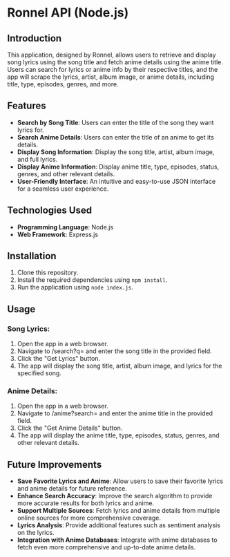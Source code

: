 # Ronnel API (Node.js)

## Introduction

This application, designed by Ronnel, allows users to retrieve and display song lyrics using the song title and fetch anime details using the anime title. Users can search for lyrics or anime info by their respective titles, and the app will scrape the lyrics, artist, album image, or anime details, including title, type, episodes, genres, and more.

## Features

- **Search by Song Title**: Users can enter the title of the song they want lyrics for.
- **Search Anime Details**: Users can enter the title of an anime to get its details.
- **Display Song Information**: Display the song title, artist, album image, and full lyrics.
- **Display Anime Information**: Display anime title, type, episodes, status, genres, and other relevant details.
- **User-Friendly Interface**: An intuitive and easy-to-use JSON interface for a seamless user experience.

## Technologies Used

- **Programming Language**: Node.js
- **Web Framework**: Express.js

## Installation

1. Clone this repository.
2. Install the required dependencies using `npm install`.
3. Run the application using `node index.js`.

## Usage

### Song Lyrics:

1. Open the app in a web browser.
2. Navigate to /search?q= and enter the song title in the provided field.
3. Click the "Get Lyrics" button.
4. The app will display the song title, artist, album image, and lyrics for the specified song.

### Anime Details:

1. Open the app in a web browser.
2. Navigate to /anime?search= and enter the anime title in the provided field.
3. Click the "Get Anime Details" button.
4. The app will display the anime title, type, episodes, status, genres, and other relevant details.

## Future Improvements

- **Save Favorite Lyrics and Anime**: Allow users to save their favorite lyrics and anime details for future reference.
- **Enhance Search Accuracy**: Improve the search algorithm to provide more accurate results for both lyrics and anime.
- **Support Multiple Sources**: Fetch lyrics and anime details from multiple online sources for more comprehensive coverage.
- **Lyrics Analysis**: Provide additional features such as sentiment analysis on the lyrics.
- **Integration with Anime Databases**: Integrate with anime databases to fetch even more comprehensive and up-to-date anime details.
